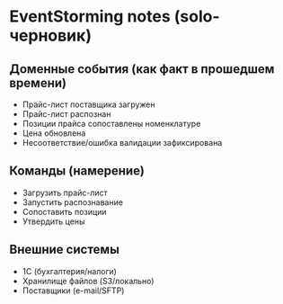 # EventStorming notes (solo-черновик)


## Доменные события (как факт в прошедшем времени)
- Прайс-лист поставщика загружен
- Прайс-лист распознан
- Позиции прайса сопоставлены номенклатуре
- Цена обновлена
- Несоответствие/ошибка валидации зафиксирована


## Команды (намерение)
- Загрузить прайс-лист
- Запустить распознавание
- Сопоставить позиции
- Утвердить цены


## Внешние системы
- 1С (бухгалтерия/налоги)
- Хранилище файлов (S3/локально)
- Поставщики (e-mail/SFTP)
